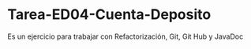 # Tarea-ED04-Cuenta-Deposito
Es un ejercicio para trabajar con Refactorización, Git, Git Hub y JavaDoc
